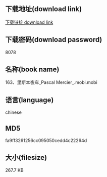 ## 下载地址(download link)
[下载链接 download link](https://voluble-croquembouche-d321dc.netlify.app/?s=163%E3%80%81%E9%87%8C%E6%96%AF%E6%9C%AC%E5%A4%9C%E8%BD%A6_Pascal+Mercier_.mobi)

## 下载密码(download password)
8078

## 名称(book name)
163、里斯本夜车_Pascal Mercier_.mobi.mobi

## 语言(language)
chinese

## MD5
fa9ff3261256cc095050cedd4c22264d

## 大小(filesize)
267.7 KB
